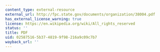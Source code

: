 ```yaml
---
content_type: external-resource
external_url: http://fpc.state.gov/documents/organization/38004.pdf
has_external_license_warning: true
license: https://en.wikipedia.org/wiki/All_rights_reserved
status: ''
title: PDF
uid: 02587516-5b37-4819-9f98-216a9c09c7b7
wayback_url: ''
---
```

